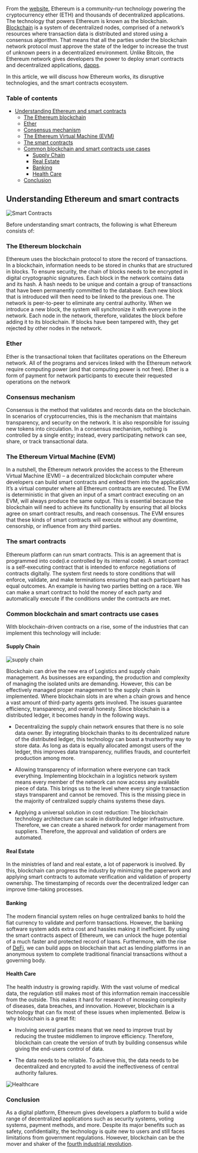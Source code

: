 From the [website](https://ethereum.org/en/), Ethereum is a community-run technology powering the cryptocurrency ether (ETH) and thousands of decentralized applications. The technology that powers Ethereum is known as the blockchain. [Blockchain](https://en.wikipedia.org/wiki/Blockchain) is a system of decentralized nodes, comprised of a network’s resources where transaction data is distributed and stored using a consensus algorithm. That means that all the parties under the blockchain network protocol must approve the state of the ledger to increase the trust of unknown peers in a decentralized environment. Unlike Bitcoin, the Ethereum network gives developers the power to deploy smart contracts and decentralized applications, [dapps](https://ethereum.org/en/dapps/).

In this article, we will discuss how Ethereum works, its disruptive technologies, and the smart contracts ecosystem.

### Table of contents
- [Understanding Ethereum and smart contracts](#understanding-ethereum-and-smart-contracts)
  - [The Ethereum blockchain](#the-ethereum-blockchain)
  - [Ether](#ether)
  - [Consensus mechanism](#consensus-mechanism)
  - [The Ethereum Virtual Machine (EVM)](#the-ethereum-virtual-machine-evm)
  - [The smart contracts](#the-smart-contracts)
  - [Common blockchain and smart contracts use cases](#common-blockchain-and-smart-contracts-use-cases)
    - [Supply Chain](#supply-chain)
    - [Real Estate](#real-estate)
    - [Banking](#banking)
    - [Health Care](#health-care)
  - [Conclusion](#conclusion)

## Understanding Ethereum and smart contracts

![Smart Contracts](./smartcontracts.jpg)

Before understanding smart contracts, the following is what Ethereum consists of:

### The Ethereum blockchain 

Ethereum uses the blockchain protocol to store the record of transactions. In a blockchain, information needs to be stored in chunks that are structured in blocks. To ensure security, the chain of blocks needs to be encrypted in digital cryptographic signatures. Each block in the network contains data and its hash. A hash needs to be unique and contain a group of transactions that have been permanently committed to the database. Each new block that is introduced will then need to be linked to the previous one. The network is peer-to-peer to eliminate any central authority. When we introduce a new block, the system will synchronize it with everyone in the network. Each node in the network, therefore, validates the block before adding it to its blockchain. If blocks have been tampered with, they get rejected by other nodes in the network.

### Ether 
Ether is the transactional token that facilitates operations on the Ethereum network. All of the programs and services linked with the Ethereum network require computing power (and that computing power is not free). Ether is a form of payment for network participants to execute their requested operations on the network

### Consensus mechanism
Consensus is the method that validates and records data on the blockchain. In scenarios of cryptocurrencies, this is the mechanism that maintains transparency, and security on the network. It is also responsible for issuing new tokens into circulation. In a consensus mechanism, nothing is controlled by a single entity; instead, every participating network can see, share, or track transactional data.

### The Ethereum Virtual Machine (EVM)

In a nutshell, the Ethereum network provides the access to the Ethereum Virtual Machine (EVM) – a decentralized blockchain computer where developers can build smart contracts and embed them into the application. It’s a virtual computer where all Ethereum contracts are executed. The EVM is deterministic in that given an input of a smart contract executing on an EVM, will always produce the same output. This is essential because the blockchain will need to achieve its functionality by ensuring that all blocks agree on smart contract results, and reach consensus. The EVM ensures that these kinds of smart contracts will execute without any downtime, censorship, or influence from any third parties.

### The smart contracts

Ethereum platform can run smart contracts. This is an agreement that is programmed into code(i.e controlled by its internal code). A smart contract is a self-executing contract that is intended to enforce negotiations of contracts digitally. The system first needs to store conditions that will enforce, validate, and make terminations ensuring that each participant has equal outcomes. An example is having two parties betting on a race. We can make a smart contract to hold the money of each party and automatically execute if the conditions under the contracts are met.

### Common blockchain and smart contracts use cases
With blockchain-driven contracts on a rise, some of the industries that can implement this technology will include:

#### Supply Chain

![supply chain](./supply-chain-management.jpg)

Blockchain can drive the new era of Logistics and supply chain management. As businesses are expanding, the production and complexity of managing the isolated units are demanding. However, this can be effectively managed proper management to the supply chain is implemented. Where blockchain slots in are when a chain grows and hence a vast amount of third-party agents gets involved. The issues guarantee efficiency, transparency, and overall honesty. Since blockchain is a distributed ledger, it becomes handy in the following ways.

- Decentralizing the supply chain network ensures that there is no sole data owner. By integrating blockchain thanks to its decentralized nature of the distributed ledger, this technology can boast a trustworthy way to store data. As long as data is equally allocated amongst users of the ledger, this improves data transparency, nullifies frauds, and counterfeit production among more.

- Allowing transparency of information where everyone can track everything. Implementing blockchain in a logistics network system means every member of the network can now access any available piece of data. This brings us to the level where every single transaction stays transparent and cannot be removed. This is the missing piece in the majority of centralized supply chains systems these days.

- Applying a universal solution in cost reduction: The blockchain technology architecture can scale in distributed ledger infrastructure. Therefore, we can create a shared network for order management from suppliers. Therefore, the approval and validation of orders are automated. 

#### Real Estate
In the ministries of land and real estate, a lot of paperwork is involved. By this, blockchain can progress the industry by minimizing the paperwork and applying smart contracts to automate verification and validation of property ownership. The timestamping of records over the decentralized ledger can improve time-taking processes.

#### Banking
The modern financial system relies on huge centralized banks to hold the fiat currency to validate and perform transactions. However, the banking software system adds extra cost and hassles making it inefficient.
By using the smart contracts aspect of Ethereum, we can unlock the huge potential of a much faster and protected record of loans. Furthermore, with the rise of [DeFi](https://www.coindesk.com/learn/what-is-defi/), we can build apps on blockchain that act as lending platforms in an anonymous system to complete traditional financial transactions without a governing body.

#### Health Care

The health industry is growing rapidly. With the vast volume of medical data, the regulation still makes most of this information remain inaccessible from the outside. This makes it hard for research of increasing complexity of diseases, data breaches, and innovation. However, blockchain is a technology that can fix most of these issues when implemented. Below is why blockchain is a great fit:

- Involving several parties means that we need to improve trust by reducing the trustee middlemen to improve efficiency. Therefore, blockchain can create the version of truth by building consensus while giving the end-users control of data.

- The data needs to be reliable. To achieve this, the data needs to be decentralized and encrypted to avoid the ineffectiveness of central authority failures.

![Healthcare](./data-transaction-healthcare.png)

### Conclusion

As a digital platform, Ethereum gives developers a platform to build a wide range of decentralized applications such as security systems, voting systems, payment methods, and more. Despite its major benefits such as safety, confidentiality, the technology is quite new to users and still faces limitations from government regulations. However, blockchain can be the mover and shaker of the [fourth industrial revolution](https://www.salesforce.com/blog/what-is-the-fourth-industrial-revolution-4ir/). 
